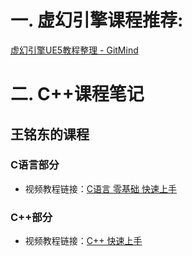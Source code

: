 # 一. 虚幻引擎课程推荐:
[虚幻引擎UE5教程整理 - GitMind](https://gitmind.cn/app/docs/m6fealpc)

# 二. C++课程笔记

## 王铭东的课程
### C语言部分
- 视频教程链接：[C语言 零基础 快速上手](https://www.bilibili.com/video/BV12L411v7Q5/)

### C++部分
- 视频教程链接：[C++ 快速上手](https://www.bilibili.com/video/BV1AV411g7GG/)




